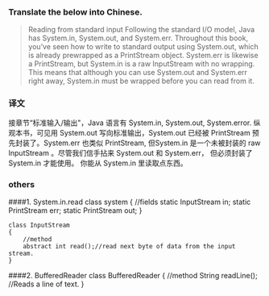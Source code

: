 ### Translate the below into Chinese.
> Reading from standard input
Following the standard I/O model, Java has System.in, System.out, and System.err. Throughout this book, you’ve seen how to write to standard output using System.out, which is already prewrapped as a PrintStream object. System.err is likewise a PrintStream, but System.in is a raw InputStream with no wrapping. This means that although you can use System.out and System.err right away, System.in must be wrapped before
you can read from it.

### 译文
接章节“标准输入/输出"，Java 语言有 System.in, System.out, System.error. 纵观本书，可见用 System.out 写向标准输出，System.out 已经被 PrintStream 预先封装了。System.err 也类似 PrintStream, 但System.in 是一个未被封装的 raw InputStream 。尽管我们信手拈来 System.out 和 System.err， 但必须封装了 System.in 才能使用。
你能从 System.in 里读取点东西。

### others
####1. System.in.read
	class system
	{
		//fields
		static InputStream in;
		static PrintStream err;
		static PrintStream out;
	}
	
	class InputStream
	{
		//method
		abstract int read();//read next byte of data from the input stream.
	}
####2. BufferedReader
	class BufferedReader
	{
		//method
		String readLine(); //Reads a line of text.
	}


